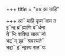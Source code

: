 +++
title = "०४ आ याहि"

+++
आ᳓ याहि कृण᳓वाम त  
इ᳓न्द्र ब्र᳓ह्माणि व᳓र्धना  
ये᳓भिः शविष्ठ चाक᳓नो  
भद्र᳓म् इह᳓ श्रवस्यते᳓  
भद्रा᳓ इ᳓न्द्रस्य रात᳓यः